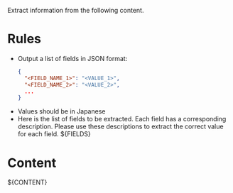 Extract information from the following content.

# Rules
- Output a list of fields in JSON format:
  ```json
  {
    "<FIELD_NAME_1>": "<VALUE_1>",
    "<FIELD_NAME_2>": "<VALUE_2>",
    ...
  }
  ```
- Values should be in Japanese
- Here is the list of fields to be extracted. Each field has a corresponding description. Please use these descriptions to extract the correct value for each field.
${FIELDS}

# Content
${CONTENT}
